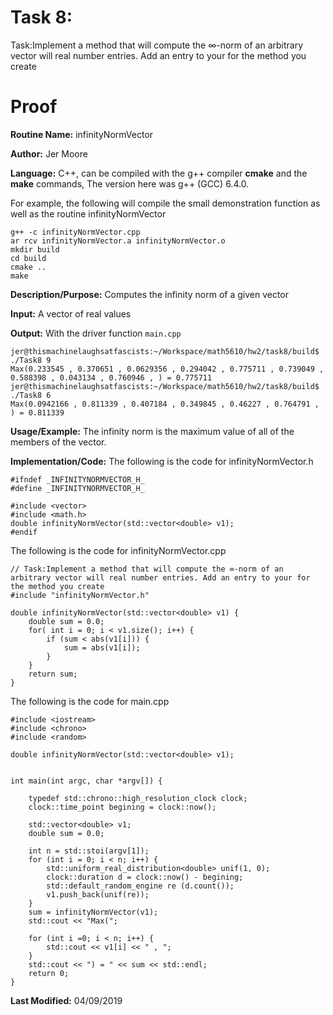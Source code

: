 # Task 8:
Task:Implement a method that will compute the ∞-norm of an arbitrary vector will real number entries. Add an entry to your for the method you create
# Proof

**Routine Name:**          infinityNormVector

**Author:** Jer Moore

**Language:** C++, can be compiled with the g++ compiler **cmake** and the **make** commands, The version here was g++ (GCC) 6.4.0.

For example, the following will compile the small demonstration function as well as the routine infinityNormVector

    g++ -c infinityNormVector.cpp
	ar rcv infinityNormVector.a infinityNormVector.o
	mkdir build
	cd build
	cmake ..
	make



**Description/Purpose:**  Computes the infinity norm of a given vector

**Input:**  A vector of real values

**Output:**  With the driver function `main.cpp`

    jer@thismachinelaughsatfascists:~/Workspace/math5610/hw2/task8/build$ ./Task8 9
    Max(0.233545 , 0.370651 , 0.0629356 , 0.294042 , 0.775711 , 0.739049 , 0.588398 , 0.043134 , 0.760946 , ) = 0.775711
    jer@thismachinelaughsatfascists:~/Workspace/math5610/hw2/task8/build$ ./Task8 6
    Max(0.0942166 , 0.811339 , 0.407184 , 0.349845 , 0.46227 , 0.764791 , ) = 0.811339

**Usage/Example:** The infinity norm is the maximum value of all of the members of the vector.

**Implementation/Code:** The following is the code for infinityNormVector.h

	#ifndef _INFINITYNORMVECTOR_H_
	#define _INFINITYNORMVECTOR_H_

	#include <vector>
	#include <math.h>
	double infinityNormVector(std::vector<double> v1);
	#endif

The following is the code for infinityNormVector.cpp

	// Task:Implement a method that will compute the ∞-norm of an arbitrary vector will real number entries. Add an entry to your for the method you create
	#include "infinityNormVector.h"

	double infinityNormVector(std::vector<double> v1) {
		double sum = 0.0;
		for( int i = 0; i < v1.size(); i++) {
			if (sum < abs(v1[i])) {
				sum = abs(v1[i]);
			}
		}
		return sum;
	}


The following is the code for main.cpp

	#include <iostream>
	#include <chrono>
	#include <random>

	double infinityNormVector(std::vector<double> v1);


	int main(int argc, char *argv[]) {

		typedef std::chrono::high_resolution_clock clock;
		clock::time_point begining = clock::now();

		std::vector<double> v1;
		double sum = 0.0;

		int n = std::stoi(argv[1]);
		for (int i = 0; i < n; i++) {
			std::uniform_real_distribution<double> unif(1, 0);
			clock::duration d = clock::now() - begining;
			std::default_random_engine re (d.count());
			v1.push_back(unif(re));
		}
		sum = infinityNormVector(v1);
		std::cout << "Max(";

		for (int i =0; i < n; i++) {
			std::cout << v1[i] << " , ";
		}
		std::cout << ") = " << sum << std::endl;
		return 0;
    }

**Last Modified:** 04/09/2019
